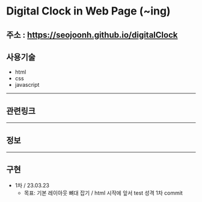 # Digital Clock in Web Page (~ing)
주소 : https://seojoonh.github.io/digitalClock
---

## 사용기술
- html
- css
- javascript

---

## 관련링크

---

## 정보

---

## 구현

- 1차 / 23.03.23
  - 목표: 기본 레이아웃 뼈대 잡기 / html
         시작에 앞서 test 성격 1차 commit

